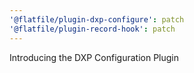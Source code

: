 ```yaml
---
'@flatfile/plugin-dxp-configure': patch
'@flatfile/plugin-record-hook': patch
---
```


Introducing the DXP Configuration Plugin
